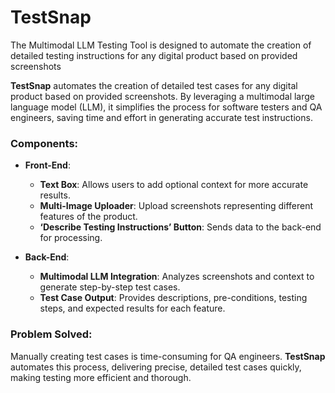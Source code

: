 # TestSnap
The Multimodal LLM Testing Tool is designed to automate the creation of detailed testing instructions for any digital product based on provided screenshots


**TestSnap** automates the creation of detailed test cases for any digital product based on provided screenshots. By leveraging a multimodal large language model (LLM), it simplifies the process for software testers and QA engineers, saving time and effort in generating accurate test instructions.

### Components:
- **Front-End**:
  - **Text Box**: Allows users to add optional context for more accurate results.
  - **Multi-Image Uploader**: Upload screenshots representing different features of the product.
  - **‘Describe Testing Instructions’ Button**: Sends data to the back-end for processing.

- **Back-End**:
  - **Multimodal LLM Integration**: Analyzes screenshots and context to generate step-by-step test cases.
  - **Test Case Output**: Provides descriptions, pre-conditions, testing steps, and expected results for each feature.

### Problem Solved:
Manually creating test cases is time-consuming for QA engineers. **TestSnap** automates this process, delivering precise, detailed test cases quickly, making testing more efficient and thorough.
